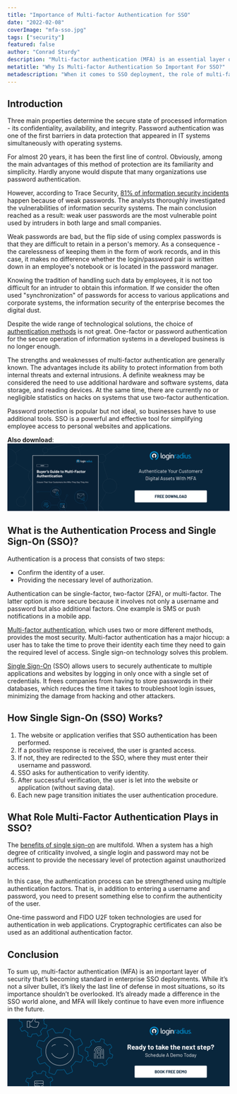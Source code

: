 ```yaml
---
title: "Importance of Multi-factor Authentication for SSO"
date: "2022-02-08"
coverImage: "mfa-sso.jpg"
tags: ["security"]
featured: false 
author: "Conrad Sturdy" 
description: "Multi-factor authentication (MFA) is an essential layer of security that’s becoming standard in enterprise SSO deployments. While it’s not a silver bullet, it’s likely the last line of defense in most situations, so its importance shouldn’t be overlooked. Here’s an insightful read depicting the aspects of SSO authentication and MFA."
metatitle: "Why Is Multi-factor Authentication So Important For SSO?"
metadescription: "When it comes to SSO deployment, the role of multi-factor authentication (MFA) for robust security can’t be overlooked. Read on to know more about SSO and MFA."
---
```



## Introduction

Three main properties determine the secure state of processed information - its confidentiality, availability, and integrity. Password authentication was one of the first barriers in data protection that appeared in IT systems simultaneously with operating systems. 

For almost 20 years, it has been the first line of control. Obviously, among the main advantages of this method of protection are its familiarity and simplicity. Hardly anyone would dispute that many organizations use password authentication. 

However, according to Trace Security, <a rel="nofollow" href="https://www.tracesecurity.com/blog/articles/81-of-company-data-breaches-due-to-poor-passwords"> 81% of information security incidents </a> happen because of weak passwords. The analysts thoroughly investigated the vulnerabilities of information security systems. The main conclusion reached as a result: weak user passwords are the most vulnerable point used by intruders in both large and small companies.

Weak passwords are bad, but the flip side of using complex passwords is that they are difficult to retain in a person's memory. As a consequence - the carelessness of keeping them in the form of work records, and in this case, it makes no difference whether the login/password pair is written down in an employee's notebook or is located in the password manager. 

Knowing the tradition of handling such data by employees, it is not too difficult for an intruder to obtain this information. If we consider the often used "synchronization" of passwords for access to various applications and corporate systems, the information security of the enterprise becomes the digital dust.

Despite the wide range of technological solutions, the choice of [authentication methods](https://www.loginradius.com/authentication/) is not great. One-factor or password authentication for the secure operation of information systems in a developed business is no longer enough.

The strengths and weaknesses of multi-factor authentication are generally known. The advantages include its ability to protect information from both internal threats and external intrusions. A definite weakness may be considered the need to use additional hardware and software systems, data storage, and reading devices. At the same time, there are currently no or negligible statistics on hacks on systems that use two-factor authentication. 

Password protection is popular but not ideal, so businesses have to use additional tools. SSO is a powerful and effective tool for simplifying employee access to personal websites and applications.


**Also download**: [![mfa-guide](mfa-guide.png)](https://www.loginradius.com/resource/buyers-guide-to-multi-factor-authentication/)

## What is the Authentication Process and Single Sign-On (SSO)? 

Authentication is a process that consists of two steps:



* Confirm the identity of a user.
* Providing the necessary level of authorization.

Authentication can be single-factor, two-factor (2FA), or multi-factor. The latter option is more secure because it involves not only a username and password but also additional factors. One example is SMS or push notifications in a mobile app.

[Multi-factor authentication](https://www.loginradius.com/multi-factor-authentication/), which uses two or more different methods, provides the most security. Multi-factor authentication has a major hiccup: a user has to take the time to prove their identity each time they need to gain the required level of access. Single sign-on technology solves this problem.

[Single Sign-On](https://www.loginradius.com/single-sign-on/) (SSO) allows users to securely authenticate to multiple applications and websites by logging in only once with a single set of credentials. It frees companies from having to store passwords in their databases, which reduces the time it takes to troubleshoot login issues, minimizing the damage from hacking and other attackers.


## How Single Sign-On (SSO) Works?



1. The website or application verifies that SSO authentication has been performed.
2. If a positive response is received, the user is granted access.
3. If not, they are redirected to the SSO, where they must enter their username and password.
4. SSO asks for authentication to verify identity.
5. After successful verification, the user is let into the website or application (without saving data).
6. Each new page transition initiates the user authentication procedure.


## What Role Multi-Factor Authentication Plays in SSO?

The [benefits of single sign-on](https://www.loginradius.com/blog/start-with-identity/benefits-single-sign-on-sso/) are multifold. When a system has a high degree of criticality involved, a single login and password may not be sufficient to provide the necessary level of protection against unauthorized access. 

In this case, the authentication process can be strengthened using multiple authentication factors. That is, in addition to entering a username and password, you need to present something else to confirm the authenticity of the user. 

One-time password and FIDO U2F token technologies are used for authentication in web applications. Cryptographic certificates can also be used as an additional authentication factor.


## Conclusion

To sum up, multi-factor authentication (MFA) is an important layer of security that’s becoming standard in enterprise SSO deployments. While it’s not a silver bullet, it’s likely the last line of defense in most situations, so its importance shouldn’t be overlooked. It’s already made a difference in the SSO world alone, and MFA will likely continue to have even more influence in the future. 




[![book-a-demo-loginradius](../../assets/book-a-demo-loginradius.png)](https://www.loginradius.com/book-a-demo/)
